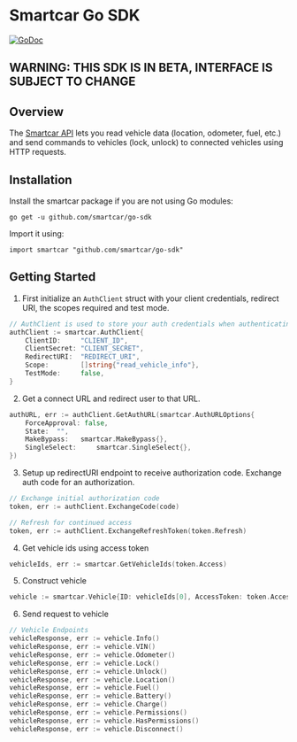 

# Smartcar Go SDK
[![GoDoc](http://img.shields.io/badge/godoc-reference-blue.svg)](http://godoc.org/github.com/smartcar/go-sdk)

## WARNING: THIS SDK IS IN BETA, INTERFACE IS SUBJECT TO CHANGE

## Overview

The [Smartcar API](https://smartcar.com/docs) lets you read vehicle data (location, odometer, fuel, etc.) and send commands to vehicles (lock, unlock) to connected vehicles using HTTP requests.

## Installation
Install the smartcar package if you are not using Go modules:
```
go get -u github.com/smartcar/go-sdk
```
Import it using:
```
import smartcar "github.com/smartcar/go-sdk"
```

## Getting Started
1. First initialize an `AuthClient` struct with your client credentials, redirect URI, the scopes required and test mode.
```go
// AuthClient is used to store your auth credentials when authenticating with Smartcar.
authClient := smartcar.AuthClient{
	ClientID:     "CLIENT_ID",
	ClientSecret: "CLIENT_SECRET",
	RedirectURI:  "REDIRECT_URI",
	Scope:        []string{"read_vehicle_info"},
	TestMode:     false,
}
```
2. Get a connect URL and redirect user to that URL. 
```go
authURL, err := authClient.GetAuthURL(smartcar.AuthURLOptions{
	ForceApproval: false,
	State:  "",
	MakeBypass:   smartcar.MakeBypass{},
	SingleSelect:     smartcar.SingleSelect{},
})
```
3. Setup up redirectURI endpoint to receive authorization code. Exchange auth code for an authorization.
```go
// Exchange initial authorization code
token, err := authClient.ExchangeCode(code)

// Refresh for continued access
token, err := authClient.ExchangeRefreshToken(token.Refresh)
```
4. Get vehicle ids using access token
```go
vehicleIds, err := smartcar.GetVehicleIds(token.Access)
```
5. Construct vehicle
```go
vehicle := smartcar.Vehicle{ID: vehicleIds[0], AccessToken: token.Access}
```
6. Send request to vehicle
```go
// Vehicle Endpoints
vehicleResponse, err := vehicle.Info()
vehicleResponse, err := vehicle.VIN()
vehicleResponse, err := vehicle.Odometer()
vehicleResponse, err := vehicle.Lock()
vehicleResponse, err := vehicle.Unlock()
vehicleResponse, err := vehicle.Location()
vehicleResponse, err := vehicle.Fuel()
vehicleResponse, err := vehicle.Battery()
vehicleResponse, err := vehicle.Charge()
vehicleResponse, err := vehicle.Permissions()
vehicleResponse, err := vehicle.HasPermissions()
vehicleResponse, err := vehicle.Disconnect()
```
